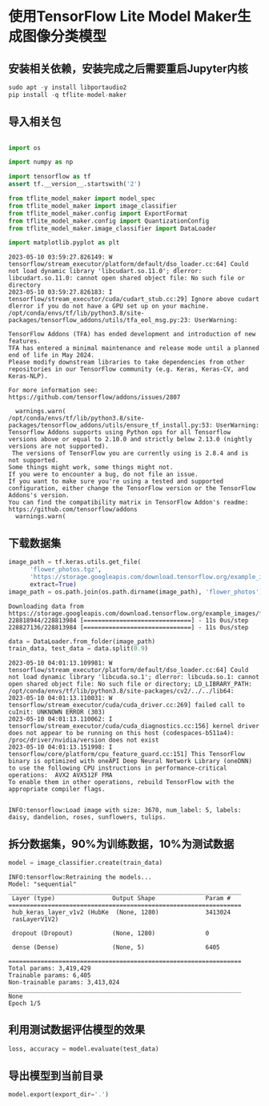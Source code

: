 # 使用TensorFlow Lite Model Maker生成图像分类模型 

## 安装相关依赖，安装完成之后需要重启Jupyter内核


```python
sudo apt -y install libportaudio2
pip install -q tflite-model-maker
```

## 导入相关包 


```python

import os

import numpy as np

import tensorflow as tf
assert tf.__version__.startswith('2')

from tflite_model_maker import model_spec
from tflite_model_maker import image_classifier
from tflite_model_maker.config import ExportFormat
from tflite_model_maker.config import QuantizationConfig
from tflite_model_maker.image_classifier import DataLoader

import matplotlib.pyplot as plt
```

    2023-05-10 03:59:27.826149: W tensorflow/stream_executor/platform/default/dso_loader.cc:64] Could not load dynamic library 'libcudart.so.11.0'; dlerror: libcudart.so.11.0: cannot open shared object file: No such file or directory
    2023-05-10 03:59:27.826183: I tensorflow/stream_executor/cuda/cudart_stub.cc:29] Ignore above cudart dlerror if you do not have a GPU set up on your machine.
    /opt/conda/envs/tf/lib/python3.8/site-packages/tensorflow_addons/utils/tfa_eol_msg.py:23: UserWarning: 
    
    TensorFlow Addons (TFA) has ended development and introduction of new features.
    TFA has entered a minimal maintenance and release mode until a planned end of life in May 2024.
    Please modify downstream libraries to take dependencies from other repositories in our TensorFlow community (e.g. Keras, Keras-CV, and Keras-NLP). 
    
    For more information see: https://github.com/tensorflow/addons/issues/2807 
    
      warnings.warn(
    /opt/conda/envs/tf/lib/python3.8/site-packages/tensorflow_addons/utils/ensure_tf_install.py:53: UserWarning: Tensorflow Addons supports using Python ops for all Tensorflow versions above or equal to 2.10.0 and strictly below 2.13.0 (nightly versions are not supported). 
     The versions of TensorFlow you are currently using is 2.8.4 and is not supported. 
    Some things might work, some things might not.
    If you were to encounter a bug, do not file an issue.
    If you want to make sure you're using a tested and supported configuration, either change the TensorFlow version or the TensorFlow Addons's version. 
    You can find the compatibility matrix in TensorFlow Addon's readme:
    https://github.com/tensorflow/addons
      warnings.warn(
    

## 下载数据集


```python
image_path = tf.keras.utils.get_file(
      'flower_photos.tgz',
      'https://storage.googleapis.com/download.tensorflow.org/example_images/flower_photos.tgz',
      extract=True)
image_path = os.path.join(os.path.dirname(image_path), 'flower_photos')
```

    Downloading data from https://storage.googleapis.com/download.tensorflow.org/example_images/flower_photos.tgz
    228818944/228813984 [==============================] - 11s 0us/step
    228827136/228813984 [==============================] - 11s 0us/step
    


```python
data = DataLoader.from_folder(image_path)
train_data, test_data = data.split(0.9)
```

    2023-05-10 04:01:13.109981: W tensorflow/stream_executor/platform/default/dso_loader.cc:64] Could not load dynamic library 'libcuda.so.1'; dlerror: libcuda.so.1: cannot open shared object file: No such file or directory; LD_LIBRARY_PATH: /opt/conda/envs/tf/lib/python3.8/site-packages/cv2/../../lib64:
    2023-05-10 04:01:13.110031: W tensorflow/stream_executor/cuda/cuda_driver.cc:269] failed call to cuInit: UNKNOWN ERROR (303)
    2023-05-10 04:01:13.110062: I tensorflow/stream_executor/cuda/cuda_diagnostics.cc:156] kernel driver does not appear to be running on this host (codespaces-b511a4): /proc/driver/nvidia/version does not exist
    2023-05-10 04:01:13.151998: I tensorflow/core/platform/cpu_feature_guard.cc:151] This TensorFlow binary is optimized with oneAPI Deep Neural Network Library (oneDNN) to use the following CPU instructions in performance-critical operations:  AVX2 AVX512F FMA
    To enable them in other operations, rebuild TensorFlow with the appropriate compiler flags.
    

    INFO:tensorflow:Load image with size: 3670, num_label: 5, labels: daisy, dandelion, roses, sunflowers, tulips.
    

## 拆分数据集，90%为训练数据，10%为测试数据


```python
model = image_classifier.create(train_data)
```

    INFO:tensorflow:Retraining the models...
    Model: "sequential"
    _________________________________________________________________
     Layer (type)                Output Shape              Param #   
    =================================================================
     hub_keras_layer_v1v2 (HubKe  (None, 1280)             3413024   
     rasLayerV1V2)                                                   
                                                                     
     dropout (Dropout)           (None, 1280)              0         
                                                                     
     dense (Dense)               (None, 5)                 6405      
                                                                     
    =================================================================
    Total params: 3,419,429
    Trainable params: 6,405
    Non-trainable params: 3,413,024
    _________________________________________________________________
    None
    Epoch 1/5
    

## 利用测试数据评估模型的效果


```python
loss, accuracy = model.evaluate(test_data)
```

## 导出模型到当前目录


```python
model.export(export_dir='.')
```
